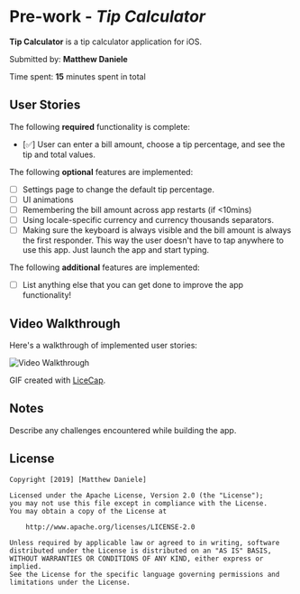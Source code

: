 # Pre-work - *Tip Calculator*

**Tip Calculator** is a tip calculator application for iOS.

Submitted by: **Matthew Daniele**

Time spent: **15** minutes spent in total

## User Stories

The following **required** functionality is complete:

* [✅] User can enter a bill amount, choose a tip percentage, and see the tip and total values.

The following **optional** features are implemented:
* [ ] Settings page to change the default tip percentage.
* [ ] UI animations
* [ ] Remembering the bill amount across app restarts (if <10mins)
* [ ] Using locale-specific currency and currency thousands separators.
* [ ] Making sure the keyboard is always visible and the bill amount is always the first responder. This way the user doesn't have to tap anywhere to use this app. Just launch the app and start typing.

The following **additional** features are implemented:

- [ ] List anything else that you can get done to improve the app functionality!

## Video Walkthrough 

Here's a walkthrough of implemented user stories:

<img src='http://g.recordit.co/zJYBWBO7L8.gif' title='Video Walkthrough' width='' alt='Video Walkthrough' />

GIF created with [LiceCap](http://www.cockos.com/licecap/).



## Notes

Describe any challenges encountered while building the app.

## License

    Copyright [2019] [Matthew Daniele]

    Licensed under the Apache License, Version 2.0 (the "License");
    you may not use this file except in compliance with the License.
    You may obtain a copy of the License at

        http://www.apache.org/licenses/LICENSE-2.0

    Unless required by applicable law or agreed to in writing, software
    distributed under the License is distributed on an "AS IS" BASIS,
    WITHOUT WARRANTIES OR CONDITIONS OF ANY KIND, either express or implied.
    See the License for the specific language governing permissions and
    limitations under the License.
